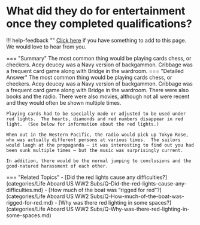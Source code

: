 # What did they do for entertainment once they completed qualifications?

!!! help-feedback ""
    [Click here](https://replace.md) if you have something to add to this page. We would love to hear from you.

=== "Summary"
    The most common thing would be playing cards chess, or checkers. Acey deucey was a Navy version of backgammon. Cribbage was a frequent card game along with Bridge in the wardroom.
=== "Detailed Answer"
    The most common thing would be playing cards chess, or checkers.  Acey deucey was a Navy version of backgammon.  Cribbage was a frequent card game along with Bridge in the wardroom.  There were also books and the radio.  There were also movies, although not all were recent and they would often be shown multiple times.

    Playing cards had to be specially made or adjusted to be used under red lights.  The hearts, diamonds and red numbers disappear in red light.  (See below for information about the red lights.)

    When out in the Western Pacific, the radio would pick up Tokyo Rose, who was actually different persons at various times.  The sailors would laugh at the propaganda – it was interesting to find out you had been sunk multiple times – but the music was surprisingly current.

    In addition, there would be the normal jumping to conclusions and the good-natured harassment of each other.
=== "Related Topics"
    - [Did the red lights cause any difficulties?](categories/Life Aboard US WW2 Subs/Q-Did-the-red-lights-cause-any-difficulties.md)
    - [How much of the boat was “rigged for red”?](categories/Life Aboard US WW2 Subs/Q-How-much-of-the-boat-was-rigged-for-red.md)
    - [Why was there red lighting in some spaces?](categories/Life Aboard US WW2 Subs/Q-Why-was-there-red-lighting-in-some-spaces.md)
